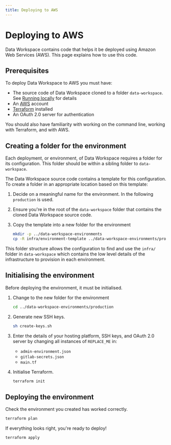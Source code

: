 ```yaml
---
title: Deploying to AWS
---
```

# Deploying to AWS

Data Workspace contains code that helps it be deployed using Amazon Web Services (AWS). This page explains how to use this code.


## Prerequisites

To deploy Data Workspace to AWS you must have:

- The source code of Data Workspace cloned to a folder `data-workspace`. See [Running locally](../development/running-locally.md) for details
- An [AWS](https://aws.amazon.com/) account
- [Terraform](https://developer.hashicorp.com/terraform/) installed
- An OAuth 2.0 server for authentication

You should also have familiarity with working on the command line, working with Terraform, and with AWS.


## Creating a folder for the environment

Each deployment, or environment, of Data Workspace requires a folder for its configuration. This folder should be within a sibling folder to `data-workspace`.

The Data Workspace source code contains a template for this configuration. To create a folder in an appropriate location based on this template:

1. Decide on a meaningful name for the environment. In the following `production` is used.

2. Ensure you're in the root of the `data-workspace` folder that contains the cloned Data Workspace source code.

3. Copy the template into a new folder for the environment

    ```bash
    mkdir -p ../data-workspace-environments
    cp -R infra/environment-template ../data-workspace-environments/production
    ```

This folder structure allows the configuration to find and use the `infra/` folder in `data-workspace` which contains the low level details of the infrastructure to provision in each environment.


## Initialising the environment

Before deploying the environment, it must be initialised.


1. Change to the new folder for the environment

    ```bash
    cd ../data-workspace-environments/production
    ```

2. Generate new SSH keys.

    ```bash
    sh create-keys.sh
    ```

2. Enter the details of your hosting platform, SSH keys, and OAuth 2.0 server by changing all instances of `REPLACE_ME` in:

    * `admin-environment.json`
    * `gitlab-secrets.json`
    * `main.tf`

3. Initialise Terraform.

    ```bash
    terraform init
    ```


## Deploying the environment

Check the environment you created has worked correctly.

```bash
terraform plan
```

If everything looks right, you're ready to deploy!

```bash
terraform apply
```
